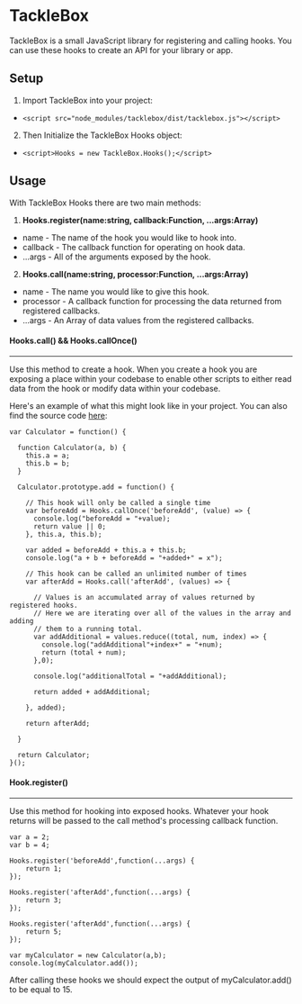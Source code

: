 # TackleBox

TackleBox is a small JavaScript library for registering and calling hooks. You
can use these hooks to create an API for your library or app.

## Setup

1. Import TackleBox into your project:
  * `<script src="node_modules/tacklebox/dist/tacklebox.js"></script>`
2. Then Initialize the TackleBox Hooks object:
  * `<script>Hooks = new TackleBox.Hooks();</script>`

## Usage

With TackleBox Hooks there are two main methods:

1. **Hooks.register(name:string, callback:Function, ...args:Array<any>)**
  * name - The name of the hook you would like to hook into.
  * callback - The callback function for operating on hook data.
  * ...args - All of the arguments exposed by the hook.
2. **Hooks.call(name:string, processor:Function, ...args:Array<any>)**
  * name - The name you would like to give this hook.
  * processor - A callback function for processing the data returned from registered callbacks.
  * ...args - An Array of data values from the registered callbacks.

#### Hooks.call() && Hooks.callOnce()
---

Use this method to create a hook. When you create a hook you are exposing a
place within your codebase to enable other scripts to either read data from the
hook or modify data within your codebase.

Here's an example of what this might look like in your project. You can also
find the source code [here](/demo/index.js):

    var Calculator = function() {

      function Calculator(a, b) {
        this.a = a;
        this.b = b;
      }

      Calculator.prototype.add = function() {

        // This hook will only be called a single time
        var beforeAdd = Hooks.callOnce('beforeAdd', (value) => {
          console.log("beforeAdd = "+value);
          return value || 0;
        }, this.a, this.b);

        var added = beforeAdd + this.a + this.b;
        console.log("a + b + beforeAdd = "+added+" = x");

        // This hook can be called an unlimited number of times
        var afterAdd = Hooks.call('afterAdd', (values) => {

          // Values is an accumulated array of values returned by registered hooks.
          // Here we are iterating over all of the values in the array and adding
          // them to a running total.
          var addAdditional = values.reduce((total, num, index) => {
            console.log("addAdditional"+index+" = "+num);
            return (total + num);
          },0);

          console.log("additionalTotal = "+addAdditional);

          return added + addAdditional;

        }, added);

        return afterAdd;

      }

      return Calculator;
    }();

#### Hook.register()
---

Use this method for hooking into exposed hooks. Whatever your hook returns will
be passed to the call method's processing callback function.

    var a = 2;
    var b = 4;

    Hooks.register('beforeAdd',function(...args) {
    	return 1;
    });

    Hooks.register('afterAdd',function(...args) {
    	return 3;
    });

    Hooks.register('afterAdd',function(...args) {
    	return 5;
    });

    var myCalculator = new Calculator(a,b);
    console.log(myCalculator.add());

After calling these hooks we should expect the output of myCalculator.add() to be
equal to 15.
